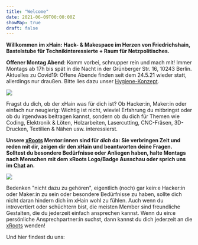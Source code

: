 ```yaml
---
title: "Welcome"
date: 2021-06-09T00:00:00Z
showMap: true
draft: false
---
```

**Willkommen im xHain: Hack- & Makespace im Herzen von Friedrichshain, Bastelstube für Technikinteressierte + Raum für Netzpolitisches.**

**Offener Montag Abend**: Komm vorbei, schnupper rein und mach mit! Immer Montags ab 17h bis spät in die Nacht in der Grünberger Str. 16, 10243 Berlin.<br>
Aktuelles zu Covid19: Offene Abende finden seit dem 24.5.21 wieder statt, allerdings nur draußen. Bitte lies dazu unser <a href="https://wiki.x-hain.de/de/xHain/hygiene-konzept" target="_blank">Hygiene-Konzept</a>.

![](/images/space-map.png)

Fragst du dich, ob der xHain was für dich ist? Ob Hacker:in, Maker:in oder einfach nur neugierig: Wichtig ist nicht, wieviel Erfahrung du mitbringst oder ob du irgendwas beitragen kannst, sondern ob du dich für Themen wie Coding, Elektronik & Löten, Holzarbeiten, Lasercutting, CNC-Fräsen, 3D-Drucken, Textilien & Nähen usw. interessierst. 

**Unsere <a href="https://wiki.x-hain.de/de/xHain/xRoots" target="_blank">xRoots</a> Mentor:innen sind für *dich* da: Sie verbringen Zeit und reden mit dir, zeigen dir den xHain und beantworten deine Fragen. Solltest du besondere Bedürfnisse oder Anliegen haben, halte Montags nach Menschen mit dem xRoots Logo/Badge Ausschau oder sprich uns im <a href="https://chat.x-hain.de" target="_blank">Chat</a> an.**

![](/images/xHain_xRoots.png)

Bedenken "nicht dazu zu gehören", eigentlich (noch) gar kein:e Hacker:in oder Maker:in zu sein oder besondere Bedürfnisse zu haben, sollte dich nicht daran hindern dich im xHain wohl zu fühlen. Auch wenn du introvertiert oder schüchtern bist, die meisten Member sind freundliche Gestalten, die du jederzeit einfach ansprechen kannst. Wenn du ein:e persönliche Ansprechpartner:in suchst, dann kannst du dich jederzeit an die <a href="https://wiki.x-hain.de/de/xHain/xRoots" target="_blank">xRoots</a> wenden!

Und hier findest du uns:
